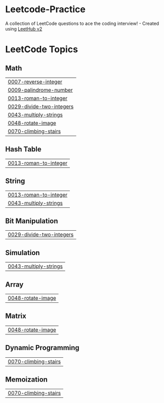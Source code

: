 # Leetcode-Practice
A collection of LeetCode questions to ace the coding interview! - Created using [LeetHub v2](https://github.com/arunbhardwaj/LeetHub-2.0)

<!---LeetCode Topics Start-->
# LeetCode Topics
## Math
|  |
| ------- |
| [0007-reverse-integer](https://github.com/Vinothini16/Leetcode-Practice/tree/master/0007-reverse-integer) |
| [0009-palindrome-number](https://github.com/Vinothini16/Leetcode-Practice/tree/master/0009-palindrome-number) |
| [0013-roman-to-integer](https://github.com/Vinothini16/Leetcode-Practice/tree/master/0013-roman-to-integer) |
| [0029-divide-two-integers](https://github.com/Vinothini16/Leetcode-Practice/tree/master/0029-divide-two-integers) |
| [0043-multiply-strings](https://github.com/Vinothini16/Leetcode-Practice/tree/master/0043-multiply-strings) |
| [0048-rotate-image](https://github.com/Vinothini16/Leetcode-Practice/tree/master/0048-rotate-image) |
| [0070-climbing-stairs](https://github.com/Vinothini16/Leetcode-Practice/tree/master/0070-climbing-stairs) |
## Hash Table
|  |
| ------- |
| [0013-roman-to-integer](https://github.com/Vinothini16/Leetcode-Practice/tree/master/0013-roman-to-integer) |
## String
|  |
| ------- |
| [0013-roman-to-integer](https://github.com/Vinothini16/Leetcode-Practice/tree/master/0013-roman-to-integer) |
| [0043-multiply-strings](https://github.com/Vinothini16/Leetcode-Practice/tree/master/0043-multiply-strings) |
## Bit Manipulation
|  |
| ------- |
| [0029-divide-two-integers](https://github.com/Vinothini16/Leetcode-Practice/tree/master/0029-divide-two-integers) |
## Simulation
|  |
| ------- |
| [0043-multiply-strings](https://github.com/Vinothini16/Leetcode-Practice/tree/master/0043-multiply-strings) |
## Array
|  |
| ------- |
| [0048-rotate-image](https://github.com/Vinothini16/Leetcode-Practice/tree/master/0048-rotate-image) |
## Matrix
|  |
| ------- |
| [0048-rotate-image](https://github.com/Vinothini16/Leetcode-Practice/tree/master/0048-rotate-image) |
## Dynamic Programming
|  |
| ------- |
| [0070-climbing-stairs](https://github.com/Vinothini16/Leetcode-Practice/tree/master/0070-climbing-stairs) |
## Memoization
|  |
| ------- |
| [0070-climbing-stairs](https://github.com/Vinothini16/Leetcode-Practice/tree/master/0070-climbing-stairs) |
<!---LeetCode Topics End-->